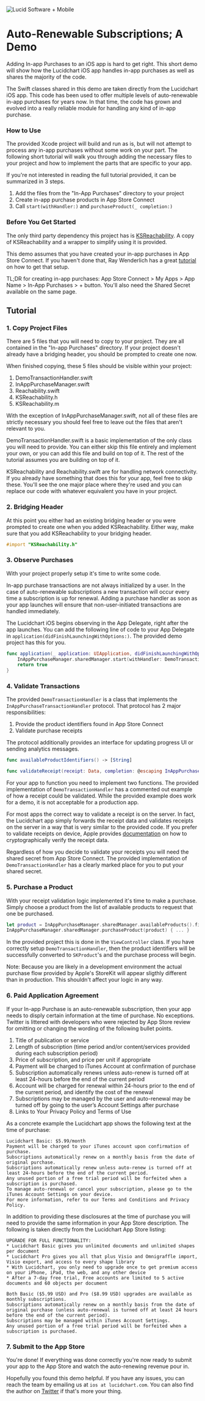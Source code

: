 ![Lucid Software + Mobile](https://github.com/lucidsoftware/auto-renewing-subscription-demo/blob/master/lucid.png "Lucid Software + Mobile")

# Auto-Renewable Subscriptions; A Demo

Adding In-app Purchases to an iOS app is hard to get right. This short demo will show how the Lucidchart iOS app handles in-app purchases as well as shares the majority of the code.

The Swift classes shared in this demo are taken directly from the Lucidchart iOS app. This code has been used to offer multiple levels of auto-renewable in-app purchases for years now. In that time, the code has grown and evolved into a really reliable module for handling any kind of in-app purchase.

### How to  Use

The provided Xcode project will build and run as is, but will not attempt to process any in-app purchases without some work on your part. The following short tutorial will walk you through adding the necessary files to your project and how to implement the parts that are specific to your app.

If you're not interested in reading the full tutorial provided, it can be summarized in 3 steps.
1. Add the files from the "In-App Purchases" directory to your project
2. Create in-app purchase products in App Store Connect
3. Call `start(withHandler:)` and `purchaseProduct(_ completion:)`

### Before You Get Started

The only third party dependency this project has is [KSReachability](https://github.com/kstenerud/KSReachability). A copy of KSReachability and a wrapper to simplify using it is provided.

This demo assumes that you have created your in-app purchases in App Store Connect. If you haven't done that, Ray Wenderlich has a great [tutorial](https://www.raywenderlich.com/659-in-app-purchases-auto-renewable-subscriptions-tutorial) on how to get that setup.

TL;DR for creating in-app purchases: App Store Connect > My Apps > App Name > In-App Purchases > + button. You'll also need the Shared Secret available on the same page.

## Tutorial

### 1. Copy Project Files
There are 5 files that you will need to copy to your project. They are all contained in the "In-app Purchases" directory. If your project doesn't already have a bridging header, you should be prompted to create one now.

When finished copying, these 5 files should be visible within your project:
1. DemoTransactionHandler.swift
2. InAppPurchaseManager.swift
3. Reachability.swift
4. KSReachability.h
5. KSReachability.m

With the exception of InAppPurchaseManager.swift, not all of these files are strictly necessary you should feel free to leave out the files that aren't relevant to you.

DemoTransactionHandler.swift is a basic implementation of the only class you will need to provide. You can either skip this file entirely and implement your own, or you can add this file and build on top of it. The rest of the tutorial assumes you are building on top of it.

KSReachability and Reachability.swift are for handling network connectivity. If you already have something that does this for your app, feel free to skip these. You'll see the one major place where they're used and you can replace our code with whatever equivalent you have in your project.

### 2. Bridging Header
At this point you either had an existing bridging header or you were prompted to create one when you added KSReachability. Either way, make sure that you add KSReachability to your bridging header.
```objective-c
#import "KSReachability.h"
```

### 3. Observe Purchases
With your project properly setup it's time to write some code.

In-app purchase transactions are not always initialized by a user. In the case of auto-renewable subscriptions a new transaction will occur every time a subscription is up for renewal. Adding a purchase handler as soon as your app launches will ensure that non-user-initiated transactions are handled immediately.

The Lucidchart iOS begins observing in the App Delegate, right after the app launches. You can add the following line of code to your App Delegate in `application(didFinishLaunchingWithOptions:)`. The provided demo project has this for you.
```swift
func application(_ application: UIApplication, didFinishLaunchingWithOptions launchOptions: [UIApplication.LaunchOptionsKey: Any]?) -> Bool {
    InAppPurchaseManager.sharedManager.start(withHandler: DemoTransactionHandler())
    return true
}
```

### 4. Validate Transactions
The provided `DemoTransactionHandler` is a class that implements the `InAppPurchaseTransactionHandler` protocol. That protocol has 2 major responsibilities:
1. Provide the product identifiers found in App Store Connect
2. Validate purchase receipts

The protocol additionally provides an interface for updating progress UI or sending analytics messages.

```swift
func availableProductIdentifiers() -> [String]

func validateReceipt(receipt: Data, completion: @escaping InAppPurchaseCompletion)
```

For your app to function you need to implement two functions. The provided implementation of `DemoTransactionHandler` has a commented out example of how a receipt could be validated. While the provided example does work for a demo, it is not acceptable for a production app.

For most apps the correct way to validate a receipt is on the server. In fact, the Lucidchart app simply forwards the receipt data and validates receipts on the server in a way that is very similar to the provided code. If you prefer to validate receipts on device, Apple provides [documentation](https://developer.apple.com/library/archive/releasenotes/General/ValidateAppStoreReceipt/Chapters/ValidateLocally.html#//apple_ref/doc/uid/TP40010573-CH1-SW2) on how to cryptographically verify the receipt data.

Regardless of how you decide to validate your receipts you will need the shared secret from App Store Connect. The provided implementation of `DemoTransactionHandler` has a clearly marked place for you to put your shared secret.

### 5. Purchase a Product
With your receipt validation logic implemented it's time to make a purchase. Simply choose a product from the list of available products to request that one be purchased.
```swift
let product = InAppPurchaseManager.sharedManager.availableProducts().first!
InAppPurchaseManager.sharedManager.purchaseProduct(product) { ... }
```
In the provided project this is done in the `ViewController` class. If you have correctly setup `DemoTransactionHandler`, then the product identifiers will be successfully converted to `SKProduct`'s and the purchase process will begin.

Note: Because you are likely in a development environment the actual purchase flow provided by Apple's StoreKit will appear sligthly different than in production. This shouldn't affect your logic in any way.

### 6. Paid Application Agreement
If your In-app Purchase is an auto-renewable subscription, then your app needs to disply certain information at the time of purchase. No exceptions. Twitter is littered with developers who were rejected by App Store review for omitting or changing the wording of the following bullet points.

1. Title of publication or service
2. Length of subscription (time period and/or content/services provided during each subscription
period)
3. Price of subscription, and price per unit if appropriate
4. Payment will be charged to iTunes Account at confirmation of purchase
5. Subscription automatically renews unless auto-renew is turned off at least 24-hours before the end
of the current period
6. Account will be charged for renewal within 24-hours prior to the end of the current period, and
identify the cost of the renewal
7. Subscriptions may be managed by the user and auto-renewal may be turned off by going to the
user’s Account Settings after purchase
8. Links to Your Privacy Policy and Terms of Use

As a concrete example the Lucidchart app shows the following text at the time of purchase:
```
Lucidchart Basic: $5.99/month
Payment will be charged to your iTunes account upon confirmation of purchase.
Subscriptions automatically renew on a monthly basis from the date of original purchase.
Subscriptions automatically renew unless auto-renew is turned off at least 24-hours before the end of the current period.
Any unused portion of a free trial period will be forfeited when a subscription is purchased.
To manage auto-renewal or cancel your subscription, please go to the iTunes Account Settings on your device.
For more information, refer to our Terms and Conditions and Privacy Policy.
```

In addition to providing these disclosures at the time of purchase you will need to provide the same information in your App Store description. The following is taken directly from the Lucidchart App Store listing:

```
UPGRADE FOR FULL FUNCTIONALITY:
* Lucidchart Basic gives you unlimited documents and unlimited shapes per document
* Lucidchart Pro gives you all that plus Visio and Omnigraffle import, Visio export, and access to every shape library
* With Lucidchart, you only need to upgrade once to get premium access on your iPhone, iPad, the web, and any other device
* After a 7-day free trial, Free accounts are limited to 5 active documents and 60 objects per document

Both Basic ($5.99 USD) and Pro ($8.99 USD) upgrades are available as monthly subscriptions.
Subscriptions automatically renew on a monthly basis from the date of original purchase (unless auto-renewal is turned off at least 24 hours before the end of the current period).
Subscriptions may be managed within iTunes Account Settings.
Any unused portion of a free trial period will be forfeited when a subscription is purchased.
```

### 7. Submit to the App Store
You're done! If everything was done correctly you're now ready to submit your app to the App Store and watch the auto-renewing revenue pour in.

Hopefully you found this demo helpful. If you have any issues, you can reach the team by emailing us at `ios at lucidchart.com`. You can also find the author on [Twitter](https://twitter.com/theslinker) if that's more your thing.

